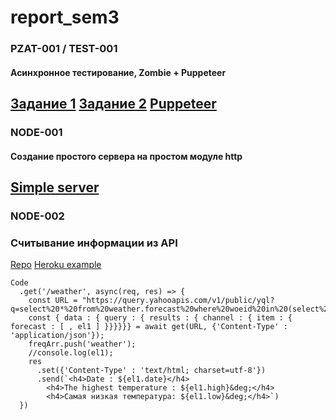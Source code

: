 # report_sem3

### PZAT-001 / TEST-001    
#### Асинхронное тестирование, Zombie + Puppeteer  
[Задание 1](https://github.com/nvkuznetsova/labs_sem3/tree/master/ex1_0709)
[Задание 2](https://github.com/nvkuznetsova/labs_sem3/tree/master/ex2_0709)
[Puppeteer](https://github.com/nvkuznetsova/labs_sem3/tree/master/ex3_0709)
-----

### NODE-001 
#### Создание простого сервера на простом модуле http
[Simple server](https://github.com/nvkuznetsova/labs_sem3/tree/master/lab2_1409/ex2)
-----

### NODE-002 
### Считывание информации из API
[Repo](https://github.com/nvkuznetsova/lab3)
[Heroku example]()
```
Code
  .get('/weather', async(req, res) => {
    const URL = "https://query.yahooapis.com/v1/public/yql?q=select%20*%20from%20weather.forecast%20where%20woeid%20in%20(select%20woeid%20from%20geo.places(1)%20where%20woeid%3D%222123260%22)%20and%20u%3D'c'&format=json&env=store%3A%2F%2Fdatatables.org%2Falltableswithkeys";
    const { data : { query : { results : { channel : { item : { forecast : [ , el1 ] }}}}}} = await get(URL, {'Content-Type' : 'application/json'});
    freqArr.push('weather');
    //console.log(el1);
    res
      .set({'Content-Type' : 'text/html; charset=utf-8'})
      .send(`<h4>Date : ${el1.date}</h4>
        <h4>The highest temperature : ${el1.high}&deg;</h4>
        <h4>Самая низкая температура: ${el1.low}&deg;</h4>`)
  })
```
